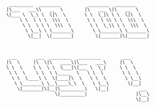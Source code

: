 <pre>
<code>

 _________  ________          ________  ________     
|\___   ___\\   __  \        |\   ___ \|\   __  \    
\|___ \  \_\ \  \|\  \       \ \  \_|\ \ \  \|\  \   
     \ \  \ \ \  \\\  \       \ \  \ \\ \ \  \\\  \  
      \ \  \ \ \  \\\  \       \ \  \_\\ \ \  \\\  \ 
       \ \__\ \ \_______\       \ \_______\ \_______\
        \|__|  \|_______|        \|_______|\|_______|
                                                     
                                                     
                                                     
 ___       ___  ________  _________        ___       
|\  \     |\  \|\   ____\|\___   ___\     |\  \      
\ \  \    \ \  \ \  \___|\|___ \  \_|     \ \  \     
 \ \  \    \ \  \ \_____  \   \ \  \       \ \  \    
  \ \  \____\ \  \|____|\  \   \ \  \       \ \__\   
   \ \_______\ \__\____\_\  \   \ \__\       \|__|   
    \|_______|\|__|\_________\   \|__|           ___ 
                  \|_________|                  |\__\
                                                \|__|

</code>
</pre>
